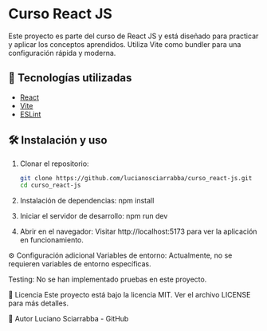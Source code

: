 # Curso React JS

Este proyecto es parte del curso de React JS y está diseñado para practicar y aplicar los conceptos aprendidos. Utiliza Vite como bundler para una configuración rápida y moderna.

## 🚀 Tecnologías utilizadas

- [React](https://reactjs.org/)
- [Vite](https://vitejs.dev/)
- [ESLint](https://eslint.org/)

## 🛠️ Instalación y uso

1. Clonar el repositorio:

   ```bash
   git clone https://github.com/lucianosciarrabba/curso_react-js.git
   cd curso_react-js
2. Instalación de dependencias:
    npm install

3. Iniciar el servidor de desarrollo:
    npm run dev

4. Abrir en el navegador:
    Visitar http://localhost:5173 para ver la aplicación en funcionamiento.


⚙️ Configuración adicional
Variables de entorno: Actualmente, no se requieren variables de entorno específicas.

Testing: No se han implementado pruebas en este proyecto.

📄 Licencia
Este proyecto está bajo la licencia MIT. Ver el archivo LICENSE para más detalles.

👤 Autor
Luciano Sciarrabba - GitHub